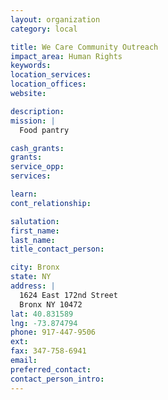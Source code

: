 ```yaml
---
layout: organization
category: local

title: We Care Community Outreach
impact_area: Human Rights
keywords: 
location_services: 
location_offices: 
website: 

description: 
mission: |
  Food pantry

cash_grants: 
grants: 
service_opp: 
services: 

learn: 
cont_relationship: 

salutation: 
first_name: 
last_name: 
title_contact_person: 

city: Bronx
state: NY
address: |
  1624 East 172nd Street     
  Bronx NY 10472
lat: 40.831589
lng: -73.874794
phone: 917-447-9506
ext: 
fax: 347-758-6941
email: 
preferred_contact: 
contact_person_intro: 
---
```

